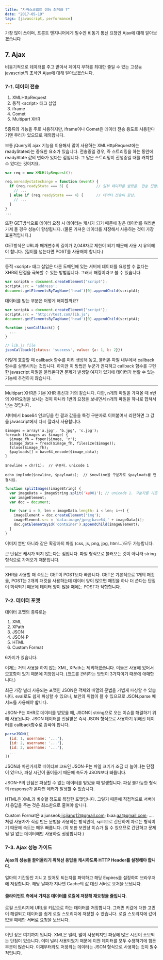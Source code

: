```yaml
---
title: "자바스크립트 성능 최적화 7"
date: "2017-05-19"
tags: [javascript, performance]
---
```


가장 많이 쓰이며, 프론트 엔지니어에게 필수인 비동기 통신 요청인 Ajax에 대해 알아보겠습니다

## 7. Ajax

비동기적으로 데이터를 주고 받아서 페이지 부하를 최대한 줄일 수 있는
고성능 javascript의 초석인 Ajax에 대해 알아보겠습니다.

### 7-1. 데이터 전송

1. XMLHttpRequest
2. 동적 &lt;script&gt; 태그 삽입
3. iframe
4. Comet
5. Multipart XHR

5종류의 기능을 주로 사용하지만, iframe이나 Comet은 데이터 전송 용도로 사용한다기엔 무리가 있으므로 제외합니다.

보통 jQuery의 ajax 기능을 이용해서 많이 사용하는 XMLHttpRequest에는 readyState라는 중요한 요소가 있습니다.
전송중일 경우, 즉 스트리밍을 하는 동안에 readyState 값의 변화가 있다는 점입니다. 그 말은 스트리밍이 진행중일 때를
캐치할 수 있다는 것이지요.

```javascript
var req = new XMLHttpRequest();

req.onreadystatechange = function (event) {
  if (req.readyState === 3) {             // 일부 데이터를 받았음. 전송 진행중.
    // ...
  } else if (req.readyState === 4) {      // 데이터 전송이 끝남.
    // ...
  }
}
...
```

또한 GET방식으로 데이터 요청 시 데이터는 캐시가 되기 때문에 같은 데이터를 여러번 가져 올 경우 성능이 향상됩니다.
(물론 가져온 데이터를 저장해서 사용하는 것이 가장 효율적입니다.)

GET방식은 URL과 매개변수의 길이가 2,048자로 제한이 되기 때문에 사용 시 유의해야 합니다.
(길이를 넘는다면 POST를 사용해야 합니다.)

---

동적 &lt;script&gt; 태그 삽입은 다른 도메인에 있는 서버에 데이터를 요청할 수 없다는 XHR의 단점을 극복할 수 있는
방법입니다. 그래서 해킹이라고 볼 수 있습니다.

```javascript
var scriptA = document.createElement('script');
scriptA.src = 'address';
document.getElementsByTagName('head')[0].appendChild(scriptA);
```

데이터를 받는 부분은 어떻게 해야할까요?

```javascript
var scriptA = document.createElement('script');
scriptA.src = 'http://test.com/lib.js';
document.getElementsByTagName('head')[0].appendChild(scriptA);

function jsonCallback() {
  ...
}

// lib.js file
jsonCallback({status: 'success', value: {a: 1, b: 2}})
```

이렇게 호출할 때 callback 함수를 미리 생성해 놓고, 불러온 파일 내부에서 callback 함수를 실행시키는 것입니다.
하지만 이 방법은 누군가 인지하고 callback 함수를 구현한 javascript 파일을 불러온다면 문제가 발생할 여지가 있기에
데이터가 변할 수 있는 기능에 추천하지 않습니다.

---

Multipart XHR은 기본 XHR 통신과 거의 같습니다. 다만, n개의 파일을 가져올 때 n번의 XHR요청을 보내는 것이 아니라
1번의 요청을 보내면서 n개의 파일을 하나로 합쳐서 받는 것입니다.

서버에서 base64 인코딩을 한 결과 값들을 특정 구분자로 이어붙여서 리턴하면 그 값을 javascript에서 다시 잘라서 사용합니다.

```shell
$images = array('a.jpg', 'b.jpg', 'c.jpg');
foreach ($images as $image) {
  $image_fh = fopen($image, 'r');
  $image_data = fread($image_fh, filesize($image));
  fclose($image_fh);
  $payloads[] = base64_encode($image_data);
}

$newline = chr(1);  // 구분자. unicode 1

echo implode($newline, $payloads);  // $newline을 구분자로 $payloads를 연결시킴.
```

```javascript
function splitImages(imageString) {
  var imageData = imageString.split('\u001'); // unicode 1. 구분자를 기준으로 나눔.
  var imageElement;
  var doc = document;

  for (var i = 0, len = imageData.length; i < len; i++) {
    imageElement = doc.createElement('img');
    imageElement.src = 'data:image/jpeg;base64,' + imageData[i];
    doc.getElementById('container').appendChild(imageElement);
  }
}
```

이미지 뿐만 아니라 같은 확장자의 파일 (css, js, png, jpg, html...)모두 가능합니다.

큰 단점은 캐시가 되지 않는다는 점입니다. 파일 형식으로 불러오는 것이 아니라 string형식으로 가져오기 때문입니다.

---

XHR을 사용할 때 속도는 GET이 POST보다 빠릅니다. GET은 기본적으로 1개의 패킷을, POST는 2개의 패킷을 사용하는데
데이터 양이 많으면 패킷을 하나 더 쓴다는 단점이 희석되기 때문에 데이터 양이 많을 때에는 POST가 적합합니다.

### 7-2. 데이터 포맷

데이터 포맷의 종류로는

1. XML
2. XPath
3. JSON
4. JSON-P
5. HTML
6. Custom Format

6가지가 있습니다.

이제는 거의 사용을 하지 않는 XML, XPath는 제외하겠습니다. 이들은 사용에 있어서 모호함이 있기 때문에
지양됩니다. (코드를 관리하는 방법이 3가지이기 때문에 애매합니다.)

최근 가장 널리 사용되는 포맷인 JSON은 객체와 배열의 문법을 가볍게 파싱할 수 있습니다.
eval로도 쉽게 파싱할 수 있으나, 보안의 위협이 될 수 있으므로 JSON.parse 메서드를 사용해야 합니다.

JSON-P는 XHR로 데이터를 받았을 때, JSON이 string으로 오는 이슈를 해결하기 위해 사용됩니다.
JSON 데이터를 전달받은 즉시 JSON 형식으로 사용하기 위해선 데이터를 callback함수로 감싸야 합니다.

```javascript
parseJSON([
  {id: 1, username: '...'},
  {id: 2, username: '...'},
  {id: 3, username: '...'},
  ...
])
```

JSON과 마찬가지로 네이티브 코드인 JSON-P는 파일 크기가 조금 더 늘어나는 단점이 있으나, 파싱 시간이 줄어들기 때문에
속도가 JSON보다 빠릅니다.

JSON-P의 단점은 파싱할 수 없는 데이터를 받았을 때 발생합니다. 파싱 불가능한 형식의 response가 온다면
에러가 발생할 수 있습니다.

HTML은 XML과 비슷할 정도로 복잡한 포맷입니다. 그렇기 때문에 직접적으로 서버에서 응답을 주는 것은 최소한으로 줄여야 합니다.

Custom Format은 a:junseok;jicjjang12@gmail.com; b:aa:aa@gmail.com; .... 처럼
사용자가 직접 만든 문법을 사용하는 방식인데, split으로 간단하게 자르는 형식이기 때문에 속도는 매우 빠릅니다.
(이 또한 보안상 이슈가 될 수 있으므로 간단하고 문제될 일 없는 데이터에만 사용하길 권장합니다.)

### 7-3. Ajax 성능 가이드

#### Ajax의 성능을 끌어올리기 위해선 응답을 캐시하도록 HTTP Header를 설정해야 합니다.

얼마의 기간동안 지니고 있어도 되는지를 파악하고 해당 Expires를 설정하여 브라우저에 저장합니다.
해당 날짜가 지나면 Cache의 값 대신 서버로 요처을 보냅니다.

#### 클라이언트 측에서 가져온 데이터를 로컬에 저장해 재요청을 줄입니다.

로컬 스토리지에 URL을 키값으로 하는 데이터를 저장합니다. 그러면 키값에 대한 고민이 해결되고
데이터를 쉽게 로컬 스토리지에 저장할 수 있습니다. 로컬 스토리지에 값이 없을 때에만 서버로 요청을 보냅니다.

---

이번 장은 여기까지 입니다.
XML은 널리, 많이 사용되지만 파싱에 많은 시간이 소모되는 단점이 있습니다. 이미 널리 사용되었기 때문에
이전 데이터를 모두 수정하기에 힘든 부분이 많습니다. 이제부터라도 저장되는 데이터는 JSON 형식으로 사용하는 것이
필수적입니다.
